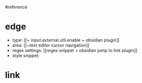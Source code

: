#reference 

# edge
- type: [[= input.external.util.enable + obsidian plugin]]
- area: [[~text editor cursor navigation]]
- regex settings: [[regex snippet > obsidian jump to link plugin]]
- style snippet: 

# link


